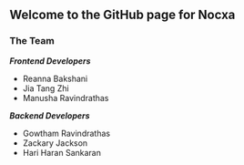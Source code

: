## Welcome to the GitHub page for Nocxa

### The Team ###

***Frontend Developers***
- Reanna Bakshani
- Jia Tang Zhi
- Manusha Ravindrathas

***Backend Developers***
- Gowtham Ravindrathas
- Zackary Jackson
- Hari Haran Sankaran
